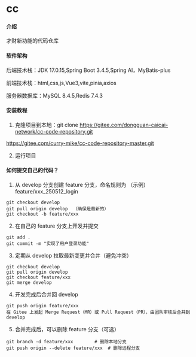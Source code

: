 # cc

#### 介绍
才财新功能的代码仓库

#### 软件架构
后端技术栈：JDK 17.0.15,Spring Boot 3.4.5,Spring AI，MyBatis-plus

前端技术栈：html,css,js,Vue3,vite,pinia,axios

服务器数据库：MySQL 8.4.5,Redis 7.4.3


#### 安装教程
1.  克隆项目到本地：git clone https://gitee.com/dongguan-caicai-network/cc-code-repository.git

https://gitee.com/curry-mike/cc-code-repository-master.git

2.  运行项目


#### 如何提交自己的代码？

1.  从 develop 分支创建 feature 分支，命名规则为 （示例）feature/xxx_250512_login

```
git checkout develop
git pull origin develop  （确保是最新的）
git checkout -b feature/xxx
```

2.  在自己的 feature 分支上开发并提交

```
git add .
git commit -m "实现了用户登录功能"
```

3.  定期从 develop 拉取最新变更并合并（避免冲突）

```
git checkout develop
git pull origin develop
git checkout feature/xxx
git merge develop
```

4.  开发完成后合并回 develop

```
git push origin feature/xxx
在 Gitee 上发起 Merge Request（MR）或 Pull Request（PR），由团队审核后合并到 develop
```

5.  合并完成后，可以删除 feature 分支（可选）

```
git branch -d feature/xxx        # 删除本地分支
git push origin --delete feature/xxx  # 删除远程分支
```